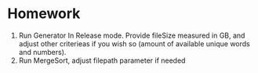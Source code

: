 # Homework
1. Run Generator In Release mode. Provide fileSize measured in GB, and adjust other criterieas if you wish so (amount of available unique words and numbers).
2. Run MergeSort, adjust filepath parameter if needed 
